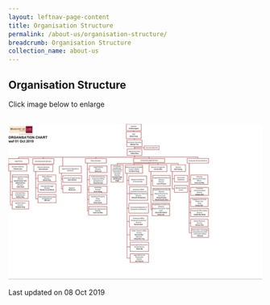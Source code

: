 ```yaml
---
layout: leftnav-page-content
title: Organisation Structure
permalink: /about-us/organisation-structure/
breadcrumb: Organisation Structure
collection_name: about-us
---
```


Organisation Structure
---

Click image below to enlarge
<div class="image">
  <a href="/files/Minlaw_Org_Chart%20011019.pdf">
    <br><img src="/images/Minlaw_Org_Chart%20011019.png" title="Organisation Structure" alt="Organisation Structure">
  </a>
</div>

<p class="right-side-updated">Last updated on 08 Oct 2019</p>

